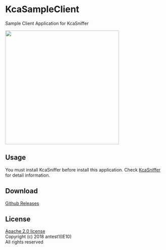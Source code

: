 # KcaSampleClient
Sample Client Application for KcaSniffer

<img src="https://upload.cc/i/5RsFwA.jpg" width="360">

Usage
-------
You must install KcaSniffer before install this application.
Check [KcaSniffer](https://github.com/antest1/KcaSniffer) for detail information.

Download
-------
[Github Releases](https://github.com/antest1/KcaSampleClient/releases)

License
-------
[Apache 2.0 license](http://www.apache.org/licenses/LICENSE-2.0)  
Copyright (c) 2018 antest1(IE10)  
All rights reserved
